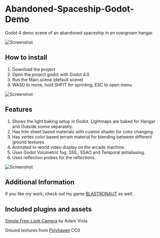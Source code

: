# Abandoned-Spaceship-Godot-Demo
Godot 4 demo scene of an abandoned spaceship in an overgrown hangar.

![Screenshot](Screenshots/Screenshot1.jpg)

## How to install
1. Download the project
2. Open the project.godot with Godot 4.0
3. Run the Main.scene (default scene)
4. WASD to move, hold SHFIT for sprinting, ESC to open menu

![Screenshot](Screenshots/Screenshot3.jpg)

## Features
1. Shows the light baking setup in Godot. Lightmaps are baked for Hangar and Outside scene separately.
2. Has trim sheet based materials with custom shader for color changing.
3. Has vertex color based terrain material for blending between different ground textures.
4. Animated in-world video display on the arcade machine.
5. Uses Godot Volumetric fog, SSIL, SSAO and Temporal antialiasing.
6. Uses reflection probes for the reflections.

![Screenshot](Screenshots/Screenshot2.jpg)

## Additional Information
If you like my work, check out my game [BLASTRONAUT](https://store.steampowered.com/app/1392650/BLASTRONAUT/) as well.

## Included plugins and assets
[Simple Free-Look Camera](https://github.com/adamviola/simple-free-look-camera) by Adam Viola

Ground textures from [Polyhaven](https://polyhaven.com/textures) CC0